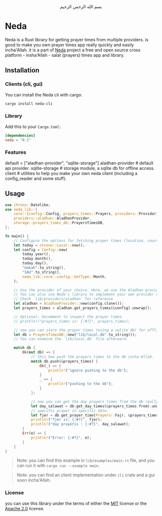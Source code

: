 <div align="center"> بسم الله الرحمن الرحيم </div> 

# Neda

Neda is a Rust library for getting prayer times from multiple providers.
is good to make you own prayer times app really quickly and easily incha'Allah.
it is a part of [Neda](https://github.com/abdelkadess/neda) project a free and open source cross platform - insha'Allah - salat (prayers) times app and library.

## Installation

### Clients (cli, gui)

You can install the Neda cli with cargo:

```sh
cargo install neda-cli
```

### Library

Add this to your `Cargo.toml`:

```toml
[dependencies]
neda = "0.1"
```

### Features

default = ["aladhan-provider", "sqlite-storage"]
aladhan-provider # default api provider.
sqlite-storage # storage module, a sqlite db for offline access.
client # utilities to help you make your own neda client (including a config_reader and some stuff).


## Usage

```rust
use chrono::Datelike;
use neda_lib::{
    core::{config::Config, prayers_times::Prayers, providers::Provider},
    providers::aladhan::AladhanProvider,
    storage::prayers_times_db::PrayersTimesDB,
};

fn main() {
    // Configure the options for fetching prayer times (location, country, and retrieval type: today, date, month, or year)
    let today = chrono::Local::now();
    let config = Config::new(
        today.year(),
        today.month(),
        today.day(),
        "makah".to_string(),
        "SAU".to_string(),
        neda_lib::core::config::GetType::Month,
    );

    // Use the provider of your choice. Here, we use the Aladhan provider (the default implementation provided by Neda's original developer).
    // You can also use Neda's library to implement your own provider or use community-provided implementations (if exits).
    // Check `lib/providers/aladhan` for reference.
    let aladhan = AladhanProvider::new(config.clone());
    let prayers_times = aladhan.get_prayers_times(&config).unwrap();

    // Optional: Uncomment to inspect the prayer times.
    // println!("prayers_times is: {:#?}", prayers_times);

    // now you can store the prayer times (using a sqlite db) for offline access using the storage module.
    let db = PrayersTimesDB::new("lib/local.db".to_string());
    // You can examine the `lib/local.db` file afterward.

    match db {
        Ok(mut db) => {
            // this how push the prayers times to the db incha'Allah.
            match db.push(&prayers_times) {
                Ok(_) => {
                    println!("ignore pushing to the db");
                }
                _ => {
                    println!("pushing to the db");
                }
            };

            // now you can get the day prayers times from the db really easy incha'Allah using the get methods.
            let day_salawat = db.get_day_times(&prayers_times.from).unwrap();
            // specific prayer in specific date.
            let fjer = db.get_prayer_time(Prayers::Fajr, &prayers_times.from);
            println!("fjer is: {:#?}", fjer);
            println!("day prayeris : {:#?}", day_salawat);
        }
        Err(e) => {
            println!("Error: {:#?}", e);
        }
    }
}
```

> Note: you can find this example in `lib/examples/main.rs` file, and you can run it with `cargo run --example main`.

> Note: you can find an client implementation under `cli` crate and a gui soon incha'Allah.

### License
you can use this library under the terms of either the [MIT](https://choosealicense.com/licenses/mit/) license or the [Apache 2.0](https://choosealicense.com/licenses/apache-2.0/) license.
